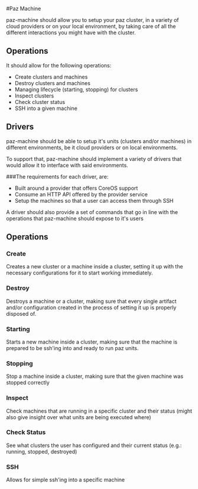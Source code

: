 #Paz Machine

paz-machine should allow you to setup your paz cluster, in a variety of cloud providers or on your local environment, by taking care of all the different interactions you might have with the cluster.

## Operations

It should allow for the following operations:

* Create clusters and machines
* Destroy clusters and machines
* Managing lifecycle (starting, stopping) for clusters
* Inspect clusters
* Check cluster status
* SSH into a given machine

## Drivers

paz-machine should be able to setup it's units (clusters and/or machines) in different environments, be it cloud providers or on local environments.

To support that, paz-machine should implement a variety of drivers that would allow it to interface with said environments.

###The requirements for each driver, are:

* Built around a provider that offers CoreOS support
* Consume an HTTP API offered by the provider service
* Setup the machines so that a user can access them through SSH

A driver should also provide a set of commands that go in line with the operations that paz-machine should expose to it's users

## Operations

### Create

Creates a new cluster or a machine inside a cluster, setting it up with the necessary configurations for it to start working immediately.

### Destroy

Destroys a machine or a cluster, making sure that every single artifact and/or configuration created in the process of setting it up is properly disposed of.

### Starting

Starts a new machine inside a cluster, making sure that the machine is prepared to be ssh'ing into and ready to run paz units.

### Stopping

Stop a machine inside a cluster, making sure that the given machine was stopped correctly

### Inspect

Check machines that are running in a specific cluster and their status (might also give insight over what units are being executed where)

### Check Status

See what clusters the user has configured and their current status (e.g.: running, stopped, destroyed)

### SSH

Allows for simple ssh'ing into a specific machine
